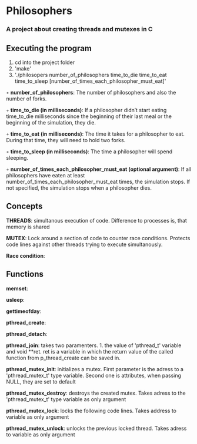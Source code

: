 # Philosophers
### A project about creating threads and mutexes in C

## Executing the program
1. cd into the project folder
2. 'make'
3. './philosopers number_of_philosophers time_to_die time_to_eat time_to_sleep [number_of_times_each_philosopher_must_eat]'

◦ **number_of_philosophers**: The number of philosophers and also the number of forks.

◦ **time_to_die (in milliseconds)**: If a philosopher didn’t start eating time_to_die milliseconds since the beginning of their last meal or the beginning of the simulation, they die.

◦ **time_to_eat (in milliseconds)**: The time it takes for a philosopher to eat. During that time, they will need to hold two forks.

◦ **time_to_sleep (in milliseconds)**: The time a philosopher will spend sleeping.

◦ **number_of_times_each_philosopher_must_eat (optional argument)**: If all philosophers have eaten at least number_of_times_each_philosopher_must_eat times, the simulation stops. If not specified, the simulation stops when a   philosopher dies.

## Concepts

**THREADS**: simultanous execution of code. Difference to processes is, that memory is shared

**MUTEX**: Lock around a section of code to counter race conditions. Protects code lines against other threads trying to execute simultanously.

**Race condition**:

## Functions

**memset**:

**usleep**:

**gettimeofday**:

**pthread_create**:

**pthread_detach**:

**pthread_join**: takes two paramenters. 1. the value of 'pthread_t' variable and void **ret. ret is a variable in which the return value of the called function from p_thread_create can be saved in.

**pthread_mutex_init**: initializes a mutex. First parameter is the adress to a 'pthread_mutex_t' type variable. Second one is attributes, when passing NULL, they are set to default

**pthread_mutex_destroy**: destroys the created mutex. Takes adress to the 'pthread_mutex_t' type variable as only argument

**pthread_mutex_lock**: locks the following code lines. Takes address to variable as only argument

**pthread_mutex_unlock**: unlocks the previous locked thread. Takes adress to variable as only argument
